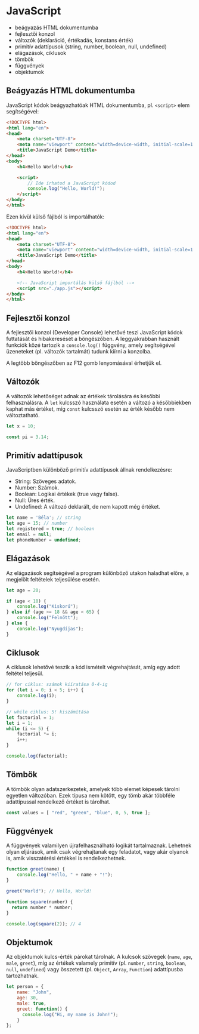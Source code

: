 # JavaScript
- beágyazás HTML dokumentumba
- fejlesztői konzol
- változók (deklaráció, értékadás, konstans érték)
- primitív adattípusok (string, number, boolean, null, undefined)
- elágazások, ciklusok
- tömbök
- függvények
- objektumok

## Beágyazás HTML dokumentumba

JavaScript kódok beágyazhatóak HTML dokumentumba, pl. `<script>` elem segítségével:

```html
<!DOCTYPE html>
<html lang="en">
<head>
    <meta charset="UTF-8">
    <meta name="viewport" content="width=device-width, initial-scale=1.0">
    <title>JavaScript Demo</title>
</head>
<body>
    <h4>Hello World!</h4>

    <script>
        // Ide írhatod a JavaScript kódod
        console.log("Hello, World!");
    </script>
</body>
</html>
```

Ezen kívül külső fájlból is importálhatók:

```html
<!DOCTYPE html>
<html lang="en">
<head>
    <meta charset="UTF-8">
    <meta name="viewport" content="width=device-width, initial-scale=1.0">
    <title>JavaScript Demo</title>
</head>
<body>
    <h4>Hello World!</h4>

    <!-- JavaScript importálás külső fájlból -->
    <script src="./app.js"></script>
</body>
</html>
```

## Fejlesztői konzol

A fejlesztői konzol (Developer Console) lehetővé teszi JavaScript kódok futtatását és hibakeresését a böngészőben.
A leggyakrabban használt funkciók közé tartozik a `console.log()` függvény, amely segítségével üzeneteket (pl. változók tartalmát) tudunk kiírni a konzolba.

A legtöbb böngészőben az F12 gomb lenyomásával érhetjük el.

## Változók

A változók lehetőséget adnak az értékek tárolására és későbbi felhasználásra.
A `let` kulcsszó használata esetén a változó a későbbiekben kaphat más értéket, míg `const` kulcsszó esetén az érték később nem változtatható.

```javascript
let x = 10;

const pi = 3.14;
```

## Primitív adattípusok
JavaScriptben különböző primitív adattípusok állnak rendelkezésre:

- String: Szöveges adatok.
- Number: Számok.
- Boolean: Logikai értékek (true vagy false).
- Null: Üres érték.
- Undefined: A változó deklarált, de nem kapott még értéket.

```js
let name = 'Béla'; // string
let age = 15; // number
let registered = true; // boolean
let email = null;
let phoneNumber = undefined;
```

## Elágazások

Az elágazások segítségével a program különböző utakon haladhat előre, a megjelölt feltételek teljesülése esetén.

```js
let age = 20;

if (age < 18) {
    console.log("Kiskorú");
} else if (age >= 18 && age < 65) {
    console.log("Felnőtt");
} else {
    console.log("Nyugdíjas");
}
```

## Ciklusok

A ciklusok lehetővé teszik a kód ismételt végrehajtását, amíg egy adott feltétel teljesül.

```javascript
// for ciklus: számok kiíratása 0-4-ig
for (let i = 0; i < 5; i++) {
    console.log(i);
}

// while ciklus: 5! kiszámítása
let factorial = 1;
let i = 1;
while (i <= 5) {
    factorial *= i;
    i++;
}

console.log(factorial);
```

## Tömbök

A tömbök olyan adatszerkezetek, amelyek több elemet képesek tárolni egyetlen változóban.
Ezek típusa nem kötött, egy tömb akár többféle adattípussal rendelkező értéket is tárolhat.

```js
const values = [ "red", "green", "blue", 0, 5, true ];
```

## Függvények

A függvények valamilyen újrafelhasználható logikát tartalmaznak.
Lehetnek olyan eljárások, amik csak végrehajtanak egy feladatot, vagy akár olyanok is, amik visszatérési értékkel is rendelkezhetnek.

```javascript
function greet(name) {
    console.log("Hello, " + name + "!");
}

greet("World"); // Hello, World!

function square(number) {
  return number * number;
}

console.log(square(2)); // 4
```

## Objektumok

Az objektumok kulcs-érték párokat tárolnak. A kulcsok szövegek (`name`, `age`, `male`, `greet`), míg az értékek valamely primitív (pl. `number`, `string`, `boolean`, `null`, `undefined`) vagy összetett (pl. `Object`, `Array`, `Function`) adattípusba tartozhatnak.

```javascript
let person = {
    name: "John",
    age: 30,
    male: true,
    greet: function() {
      console.log("Hi, my name is John!");
    }
};
```
